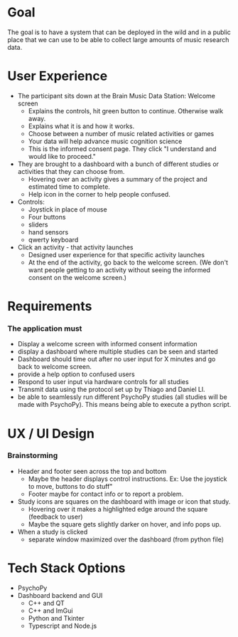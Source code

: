 # Goal
The goal is to have a system that can be deployed in the wild and in a public place that we can use to be able to collect large amounts of music research data.

# User Experience
- The participant sits down at the Brain Music Data Station: Welcome screen
	- Explains the controls, hit green button to continue. Otherwise walk away. 
	- Explains what it is and how it works. 
	- Choose between a number of music related activities or games
	- Your data will help advance music cognition science
	- This is the informed consent page. They click "I understand and would like to proceed."
- They are brought to a dashboard with a bunch of different studies or activities that they can choose from.
	- Hovering over an activity gives a summary of the project and estimated time to complete.
	- Help icon in the corner to help people confused.
- Controls:
	- Joystick in place of mouse
	- Four buttons
	- sliders
	- hand sensors
	- qwerty keyboard
- Click an activity - that activity launches
	- Designed user experience for that specific activity launches
	- At the end of the activity, go back to the welcome screen. (We don't want people getting to an activity without seeing the informed consent on the welcome screen.)

# Requirements
### The application must
- Display a welcome screen with informed consent information
- display a dashboard where multiple studies can be seen and started
- Dashboard should time out after no user input for X minutes and go back to welcome screen.
- provide a help option to confused users
- Respond to user input via hardware controls for all studies
- Transmit data using the protocol set up by Thiago and Daniel Ll.
- be able to seamlessly run different PsychoPy studies (all studies will be made with PsychoPy). This means being able to execute a python script.

# UX / UI Design
### Brainstorming
- Header and footer seen across the top and bottom
	- Maybe the header displays control instructions. Ex: Use the joystick to move, buttons to do stuff"
	- Footer maybe for contact info or to report a problem. 
- Study icons are squares on the dashboard with image or icon that study.
	- Hovering over it makes a highlighted edge around the square (feedback to user)
	- Maybe the square gets slightly darker on hover, and info pops up.
- When a study is clicked
	- separate window maximized over the dashboard (from python file)

# Tech Stack Options
- PsychoPy
- Dashboard backend and GUI
	- C++ and QT
	- C++ and ImGui
	- Python and Tkinter
	- Typescript and Node.js